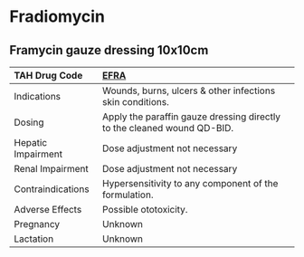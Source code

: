 # Fradiomycin

## Framycin gauze dressing 10x10cm

| TAH Drug Code      | [EFRA](https://www.tahsda.org.tw/drugs/hissearch.php?drug_code=EFRA)    |
|:-------------------|:------------------------------------------------------------------------|
| Indications        | Wounds, burns, ulcers & other infections skin conditions.               |
| Dosing             | Apply the paraffin gauze dressing directly to the cleaned wound QD-BID. |
| Hepatic Impairment | Dose adjustment not necessary                                           |
| Renal Impairment   | Dose adjustment not necessary                                           |
| Contraindications  | Hypersensitivity to any component of the formulation.                   |
| Adverse Effects    | Possible ototoxicity.                                                   |
| Pregnancy          | Unknown                                                                 |
| Lactation          | Unknown                                                                 |

